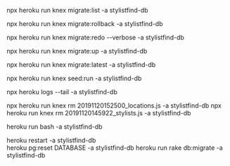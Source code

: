 
npx heroku run knex migrate:list -a stylistfind-db

npx heroku run knex migrate:rollback -a stylistfind-db

npx heroku run knex migrate:redo --verbose -a stylistfind-db

npx heroku run knex migrate:up -a stylistfind-db

npx heroku run knex migrate:latest -a stylistfind-db

npx heroku run knex seed:run -a stylistfind-db

npx heroku logs --tail -a stylistfind-db

npx heroku run knex rm 20191120152500_locations.js -a stylistfind-db
npx heroku run knex rm 20191120145922_stylists.js -a stylistfind-db


heroku run bash -a stylistfind-db

heroku restart -a stylistfind-db  
heroku pg:reset DATABASE -a stylistfind-db 
heroku run rake db:migrate -a stylistfind-db 
